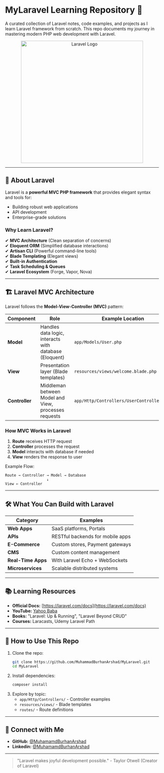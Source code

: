 # MyLaravel Learning Repository 🚀

A curated collection of Laravel notes, code examples, and projects as I learn Laravel framework from scratch. This repo documents my journey in mastering modern PHP web development with Laravel.

<p align="center"><a href="https://laravel.com" target="_blank"><img src="https://laravel.com/img/logomark.min.svg" width="400" alt="Laravel Logo"></a></p>

---

## 📌 **About Laravel**
Laravel is a **powerful MVC PHP framework** that provides elegant syntax and tools for:
- Building robust web applications
- API development
- Enterprise-grade solutions

### **Why Learn Laravel?**
✔ **MVC Architecture** (Clean separation of concerns)  
✔ **Eloquent ORM** (Simplified database interactions)  
✔ **Artisan CLI** (Powerful command-line tools)  
✔ **Blade Templating** (Elegant views)  
✔ **Built-in Authentication**  
✔ **Task Scheduling & Queues**  
✔ **Laravel Ecosystem** (Forge, Vapor, Nova)  

---

## 🏗 **Laravel MVC Architecture**
Laravel follows the **Model-View-Controller (MVC)** pattern:

| Component  | Role                                                                 | Example Location           |
|------------|----------------------------------------------------------------------|----------------------------|
| **Model**  | Handles data logic, interacts with database (Eloquent)               | `app/Models/User.php`      |
| **View**   | Presentation layer (Blade templates)                                 | `resources/views/welcome.blade.php` |
| **Controller** | Middleman between Model and View, processes requests            | `app/Http/Controllers/UserController.php` |

### **How MVC Works in Laravel**
1. **Route** receives HTTP request  
2. **Controller** processes the request  
3. **Model** interacts with database if needed  
4. **View** renders the response to user  

Example Flow:
```
Route → Controller → Model → Database
                   ↓
View ← Controller
```

---

## 🛠 **What You Can Build with Laravel**
| Category          | Examples                          |
|-------------------|-----------------------------------|
| **Web Apps**      | SaaS platforms, Portals           |
| **APIs**          | RESTful backends for mobile apps  |
| **E-Commerce**    | Custom stores, Payment gateways   |
| **CMS**           | Custom content management         |
| **Real-Time Apps**| With Laravel Echo + WebSockets    |
| **Microservices** | Scalable distributed systems      |

---

## 📚 **Learning Resources**
- **Official Docs:** [https://laravel.com/docs](https://laravel.com/docs)  
- **YouTube:** [Yahoo Baba](https://youtube.com/playlist?list=PL0b6OzIxLPbz7JK_YYrRJ1KxlGG4diZHJ&si=60Ly8RNXQnJjIx-c)  
- **Books:** "Laravel: Up & Running", "Laravel Beyond CRUD"  
- **Courses:** Laracasts, Udemy Laravel Path  

---

## 🚀 **How to Use This Repo**
1. Clone the repo:
   ```bash
   git clone https://github.com/MuhammadBurhanArshad/MyLaravel.git
   cd MyLaravel
   ```
2. Install dependencies:
   ```bash
   composer install
   ```
3. Explore by topic:
   - `app/Http/Controllers/` - Controller examples
   - `resources/views/` - Blade templates
   - `routes/` - Route definitions

---

## 🔗 **Connect with Me**
- **GitHub:** [@MuhamamdBurhanArshad](https://github.com/MuhammadBurhanArshad)  
- **Linkedin:** [@MuhamamdBurhanArshad](https://pk.linkedin.com/in/muhammadburhanarshad)  

---

> "Laravel makes joyful development possible." - Taylor Otwell (Creator of Laravel)
